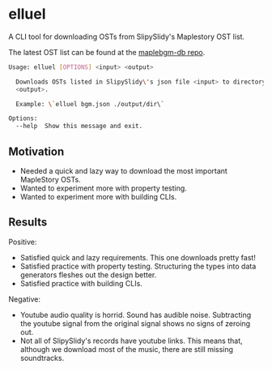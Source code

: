 # elluel

A CLI tool for downloading OSTs from SlipySlidy's Maplestory OST list.

The latest OST list can be found at the [maplebgm-db repo](https://github.com/maplestory-music/maplebgm-db/blob/master/bgm.json).

```bash
Usage: elluel [OPTIONS] <input> <output>

  Downloads OSTs listed in SlipySlidy\'s json file <input> to directory
  <output>.

  Example: \`elluel bgm.json ./output/dir\`

Options:
  --help  Show this message and exit.
```

## Motivation

- Needed a quick and lazy way to download the most important MapleStory OSTs.
- Wanted to experiment more with property testing.
- Wanted to experiment more with building CLIs.

## Results

Positive:

- Satisfied quick and lazy requirements. This one downloads pretty fast!
- Satisfied practice with property testing. Structuring the types into data
  generators fleshes out the design better.
- Satisfied practice with building CLIs.

Negative:

- Youtube audio quality is horrid. Sound has audible noise. Subtracting the
  youtube signal from the original signal shows no signs of zeroing out.
- Not all of SlipySlidy's records have youtube links. This means that, although
  we download most of the music, there are still missing soundtracks.
